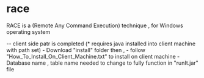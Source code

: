 # race
RACE is a (Remote Any Command Execution) technique ,  for Windows operating system

-- client side patr is completed (* requires java installed into client machine with path set)
     - Download "install" folder then ,
     - follow  "How_To_Install_On_Client_Machine.txt"  to install on client machine 
     - Database name , table name needed to change to fully function in "runIt.jar" file
